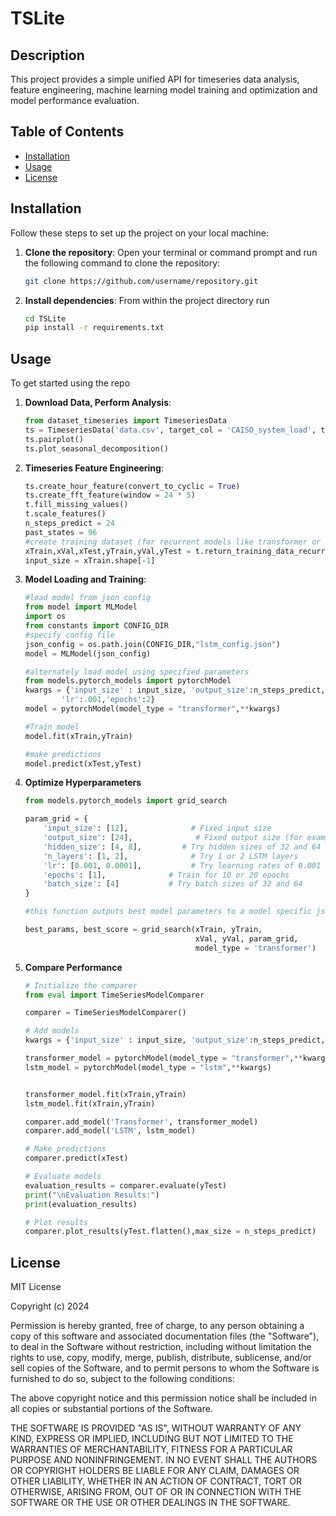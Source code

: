 # TSLite

## Description

This project provides a simple unified API for timeseries data analysis, feature engineering, machine learning model training and optimization and model performance evaluation.

## Table of Contents

- [Installation](#installation)
- [Usage](#usage)
- [License](#license)

## Installation

Follow these steps to set up the project on your local machine:

1. **Clone the repository**:
   Open your terminal or command prompt and run the following command to clone the repository:
   ```bash
   git clone https://github.com/username/repository.git
2. **Install dependencies**:
   From within the project directory run
   ```bash
   cd TSLite
   pip install -r requirements.txt


## Usage

To get started using the repo 

1. **Download Data, Perform Analysis**:
    ```python
    from dataset_timeseries import TimeseriesData
    ts = TimeseriesData('data.csv', target_col = 'CAISO_system_load', time_index = 'interval_start_time')
    ts.pairplot()
    ts.plot_seasonal_decomposition()


2. **Timeseries Feature Engineering**:
    ```python
    ts.create_hour_feature(convert_to_cyclic = True)
    ts.create_fft_feature(window = 24 * 5)
    t.fill_missing_values()
    t.scale_features()
    n_steps_predict = 24
    past_states = 96
    #create training dataset (for recurrent models like transformer or LSTM)
    xTrain,xVal,xTest,yTrain,yVal,yTest = t.return_training_data_recurrent(past_states,n_steps_predict)
    input_size = xTrain.shape[-1]

3. **Model Loading and Training**:
    ```python
    #load model from json config
    from model import MLModel
    import os
    from constants import CONFIG_DIR
    #specify config file
    json_config = os.path.join(CONFIG_DIR,"lstm_config.json")
    model = MLModel(json_config)

    #alternately load model using specified parameters
    from models.pytorch_models import pytorchModel
    kwargs = {'input_size' : input_size, 'output_size':n_steps_predict,"hidden_size":64,'n_layers':2,'batch_size':64,
            'lr':.001,'epochs':2}
    model = pytorchModel(model_type = "transformer",**kwargs)

    #Train model
    model.fit(xTrain,yTrain)

    #make predictions
    model.predict(xTest,yTest)

4. **Optimize Hyperparameters**
    ```python
    from models.pytorch_models import grid_search

    param_grid = {
        'input_size': [12],              # Fixed input size
        'output_size': [24],              # Fixed output size (for example, binary classification)
        'hidden_size': [4, 8],         # Try hidden sizes of 32 and 64
        'n_layers': [1, 2],              # Try 1 or 2 LSTM layers
        'lr': [0.001, 0.0001],           # Try learning rates of 0.001 and 0.0001
        'epochs': [1],              # Train for 10 or 20 epochs
        'batch_size': [4]           # Try batch sizes of 32 and 64
    }

    #this function outputs best model parameters to a model specific json file

    best_params, best_score = grid_search(xTrain, yTrain,
                                          xVal, yVal, param_grid,
                                          model_type = 'transformer')

5. **Compare Performance**
    ```python
    # Initialize the comparer
    from eval import TimeSeriesModelComparer

    comparer = TimeSeriesModelComparer()

    # Add models
    kwargs = {'input_size' : input_size, 'output_size':n_steps_predict,"hidden_size":64,'n_layers':2,'batch_size':64,'lr':.001,'epochs':2}

    transformer_model = pytorchModel(model_type = "transformer",**kwargs)
    lstm_model = pytorchModel(model_type = "lstm",**kwargs)
    

    transformer_model.fit(xTrain,yTrain)
    lstm_model.fit(xTrain,yTrain)
    
    comparer.add_model('Transformer', transformer_model)
    comparer.add_model('LSTM', lstm_model)

    # Make predictions
    comparer.predict(xTest)

    # Evaluate models
    evaluation_results = comparer.evaluate(yTest)
    print("\nEvaluation Results:")
    print(evaluation_results)

    # Plot results
    comparer.plot_results(yTest.flatten(),max_size = n_steps_predict)

## License

MIT License

Copyright (c) 2024

Permission is hereby granted, free of charge, to any person obtaining a copy
of this software and associated documentation files (the "Software"), to deal
in the Software without restriction, including without limitation the rights
to use, copy, modify, merge, publish, distribute, sublicense, and/or sell
copies of the Software, and to permit persons to whom the Software is
furnished to do so, subject to the following conditions:

The above copyright notice and this permission notice shall be included in all
copies or substantial portions of the Software.

THE SOFTWARE IS PROVIDED "AS IS", WITHOUT WARRANTY OF ANY KIND, EXPRESS OR
IMPLIED, INCLUDING BUT NOT LIMITED TO THE WARRANTIES OF MERCHANTABILITY,
FITNESS FOR A PARTICULAR PURPOSE AND NONINFRINGEMENT. IN NO EVENT SHALL THE
AUTHORS OR COPYRIGHT HOLDERS BE LIABLE FOR ANY CLAIM, DAMAGES OR OTHER
LIABILITY, WHETHER IN AN ACTION OF CONTRACT, TORT OR OTHERWISE, ARISING FROM,
OUT OF OR IN CONNECTION WITH THE SOFTWARE OR THE USE OR OTHER DEALINGS IN THE
SOFTWARE.


